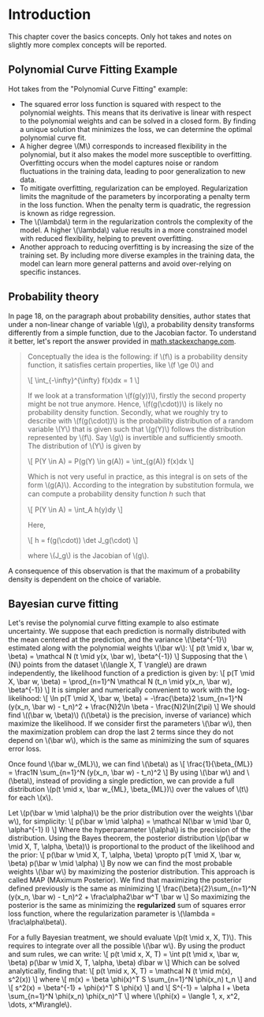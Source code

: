 # Introduction

This chapter cover the basics concepts. Only hot takes and notes on slightly more complex concepts will be reported.

## Polynomial Curve Fitting Example

Hot takes from the "Polynomial Curve Fitting" example:

+ The squared error loss function is squared with respect to the polynomial weights. This means that its derivative is linear with respect to the polynomial weights and can be solved in a closed form. By finding a unique solution that minimizes the loss, we can determine the optimal polynomial curve fit.
+ A higher degree \\(M\\) corresponds to increased flexibility in the polynomial, but it also makes the model more susceptible to overfitting. Overfitting occurs when the model captures noise or random fluctuations in the training data, leading to poor generalization to new data.
+ To mitigate overfitting, regularization can be employed. Regularization limits the magnitude of the parameters by incorporating a penalty term in the loss function. When the penalty term is quadratic, the regression is known as ridge regression.
+ The \\(\lambda\\) term in the regularization controls the complexity of the model. A higher \\(\lambda\\) value results in a more constrained model with reduced flexibility, helping to prevent overfitting.
+ Another approach to reducing overfitting is by increasing the size of the training set. By including more diverse examples in the training data, the model can learn more general patterns and avoid over-relying on specific instances.

## Probability theory

In page 18, on the paragraph about probability densities, author states that under a non-linear change of variable \\(g\\), a probability density transforms differently from a simple function, due to the Jacobian factor. To understand it better, let's report the answer provided in [math.stackexchange.com](https://math.stackexchange.com/questions/3749123/what-is-the-jacobian-factor).

> Conceptually the idea is the following: if \\(f\\) is a probability density function, it satisfies certain properties, like \\(f \ge 0\\) and
> 
> \\[ \int_{-\infty}^{\infty} f(x)dx = 1 \\]
>
> If we look at a transformation \\(f(g(y))\\), firstly the second property might be not true anymore. Hence, \\(f(g(\cdot))\\) is likely no probability density function. Secondly, what we roughly try to describe with \\(f(g(\cdot))\\) is the probability distribution of a random variable \\(Y\\) that is given such that \\(g(Y)\\) follows the distribution represented by \\(f\\). Say \\(g\\) is invertible and sufficiently smooth. The distribution of \\(Y\\) is given by
>
> \\[ P(Y \in A) = P(g(Y) \in g(A)) = \int_{g(A)} f(x)dx \\]
>
> Which is not very useful in practice, as this integral is on sets of the form \\(g(A)\\). According to the integration by substitution formula, we can compute a probability density function ℎ such that
>
> \\[ P(Y \in A) = \int_A h(y)dy \\]
>
> Here, 
>
> \\[ h = f(g(\cdot)) \det J_g(\cdot) \\]
>
> where \\(J_g\\) is the Jacobian of \\(g\\). 

A consequence of this observation is that the maximum of a probability density is dependent on the choice of variable.


## Bayesian curve fitting

Let's revise the polynomial curve fitting example to also estimate uncertainty. We suppose that each prediction is normally distributed with the mean centered at the prediction, and the variance \\(\beta^{-1}\\) estimated along with the polynomial weights \\(\bar w\\):
\\[
p(t \mid x, \bar w, \beta) = \mathcal N (t \mid y(x, \bar w), \beta^{-1})
\\]
Supposing that the \\(N\\) points from the dataset \\(\langle X, T \rangle\\) are drawn independently, the likelihood function of a prediction is given by:
\\[
p(T \mid X, \bar w, \beta) = \prod_{n=1}^N \mathcal N (t_n \mid y(x_n, \bar w), \beta^{-1})
\\]
It is simpler and numerically convenient to work with the log-likelihood:
\\[
\ln p(T \mid X, \bar w, \beta) =
-\frac{\beta}2 \sum_{n=1}^N (y(x_n, \bar w) - t_n)^2 +
\frac{N}2\ln \beta - \frac{N}2\ln(2\pi)
\\]
We should find \\((\bar w, \beta)\\) (\\(\beta\\) is the precision, inverse of variance) which maximize the likelihood. If we consider first the parameters \\(\bar w\\), then the maximization problem can drop the last 2 terms since they do not depend on \\(\bar w\\), which is the same as minimizing the sum of squares error loss.

Once found \\(\bar w_{ML}\\), we can find \\(\beta\\) as
\\[
\frac{1}{\beta_{ML}} = \frac1N \sum_{n=1}^N (y(x_n, \bar w) - t_n)^2
\\]
By using \\(\bar w\\) and \\(\beta\\), instead of providing a single prediction, we can provide a full distribution \\(p(t \mid x, \bar w_{ML}, \beta_{ML})\\) over the values of \\(t\\) for each \\(x\\). 



Let \\(p(\bar w \mid \alpha)\\) be the prior distribution over the weights \\(\bar w\\), for simplicity:
\\[
p(\bar w \mid \alpha) = \mathcal N(\bar w \mid \bar 0, \alpha^{-1} I)
\\]
Where the hyperparameter \\(\alpha\\) is the precision of the distribution. Using the Bayes theorem, the posterior distribution \\(p(\bar w \mid X, T, \alpha, \beta)\\) is proportional to the product of the likelihood and the prior:
\\[
p(\bar w \mid X, T, \alpha, \beta) \propto p(T \mid X, \bar w, \beta) p(\bar w \mid \alpha)
\\]
By now we can find the most probable weights \\(\bar w\\) by maximizing the posterior distribution. This approach is called MAP (MAximum Posterior). We find that maximizing the posterior defined previously is the same as minimizing
\\[
\frac{\beta}{2}\sum_{n=1}^N (y(x_n, \bar w) - t_n)^2 + \frac\alpha2\bar w^T \bar w
\\]
 So maximizing the posterior is the same as minimizing the **regularized** sum of squares error loss function, where the regularization parameter is \\(\lambda = \frac\alpha\beta\\).

For a fully Bayesian treatment, we should evaluate \\(p(t \mid x, X, T)\\). This requires to integrate over all the possible \\(\bar w\\). By using the product and sum rules, we can write:
\\[
p(t \mid x, X, T) = \int p(t \mid x, \bar w, \beta) 
p(\bar w \mid X, T, \alpha, \beta)  d\bar w
\\]
Which can be solved analytically, finding that:
\\[
p(t \mid x, X, T) = \mathcal N (t \mid m(x), s^2(x))
\\]
where 
\\[
m(x) = \beta \phi(x)^T S \sum_{n=1}^N \phi(x_n) t_n
\\]
and 
\\[
s^2(x) = \beta^{-1} + \phi(x)^T S \phi(x)
\\]
and 
\\[
S^{-1} = \alpha I + \beta \sum_{n=1}^N \phi(x_n) \phi(x_n)^T
\\]
where \\(\phi(x) = \langle 1, x, x^2, \dots, x^M\rangle\\). 